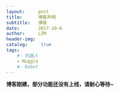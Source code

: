 ```yaml
---
layout:     post
title:      博客声明
subtitle:   博客
date:       2017-10-6
author:     LZM
header-img: 
catalog: 	 true
tags:
    #- 机器人
    - Muggle
    #- Robot
---
```


**博客刚建，部分功能还没有上线，请耐心等待~**





